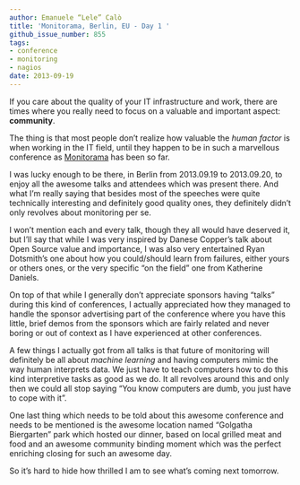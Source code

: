 ```yaml
---
author: Emanuele “Lele” Calò
title: 'Monitorama, Berlin, EU - Day 1 '
github_issue_number: 855
tags:
- conference
- monitoring
- nagios
date: 2013-09-19
---
```


If you care about the quality of your IT infrastructure and work, there are times where you really need to focus on a valuable and important aspect: **community**.

The thing is that most people don’t realize how valuable the *human factor* is when working in the IT field, until they happen to be in such a marvellous conference as [Monitorama](https://monitorama.eu) has been so far.

I was lucky enough to be there, in Berlin from 2013.09.19 to 2013.09.20, to enjoy all the awesome talks and attendees which was present there. And what I’m really saying that besides most of the speeches were quite technically interesting and definitely good quality ones, they definitely didn’t only revolves about monitoring per se.

I won’t mention each and every talk, though they all would have deserved it, but I’ll say that while I was very inspired by Danese Copper’s talk about Open Source value and importance,  I was also very entertained Ryan Dotsmith’s one about how you could/should learn from failures, either yours or others ones, or the very specific “on the field” one from Katherine Daniels.

On top of that while I generally don’t appreciate sponsors having “talks” during this kind of conferences, I actually appreciated how they managed to handle the sponsor advertising part of the conference where you have this little, brief demos from the sponsors which are fairly related and never boring or out of context as I have experienced at other conferences.

A few things I actually got from all talks is that future of monitoring will definitely be all about *machine learning* and having computers mimic the way human interprets data. We just have to teach computers how to do this kind interpretive tasks as good as we do. It all revolves around this and only then we could all stop saying “You know computers are dumb, you just have to cope with it”.

One last thing which needs to be told about this awesome conference and needs to be mentioned is the awesome location named “Golgatha Biergarten” park which hosted our dinner, based on local grilled meat and food and an awesome community binding moment which was the perfect enriching closing for such an awesome day.

So it’s hard to hide how thrilled I am to see what’s coming next tomorrow.
